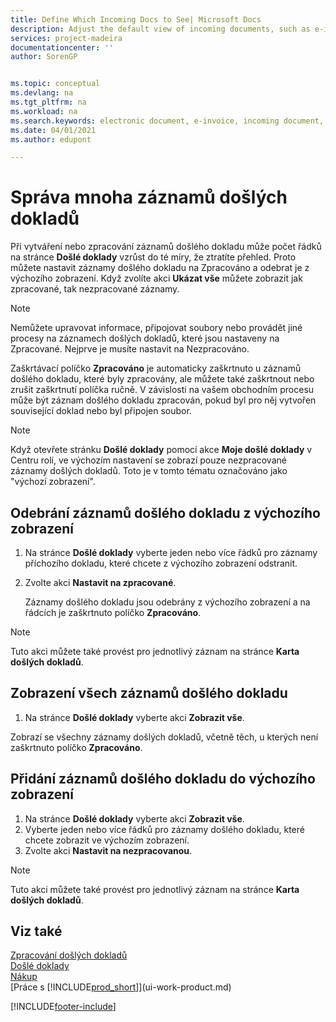 ```yaml
---
title: Define Which Incoming Docs to See| Microsoft Docs
description: Adjust the default view of incoming documents, such as e-invoices, to improve your overview of processed and unprocessed records.
services: project-madeira
documentationcenter: ''
author: SorenGP


ms.topic: conceptual
ms.devlang: na
ms.tgt_pltfrm: na
ms.workload: na
ms.search.keywords: electronic document, e-invoice, incoming document, OCR, ecommerce, document exchange, import invoice
ms.date: 04/01/2021
ms.author: edupont

---
```

# Správa mnoha záznamů došlých dokladů
Při vytváření nebo zpracování záznamů došlého dokladu může počet řádků na stránce **Došlé doklady** vzrůst do té míry, že ztratíte přehled. Proto můžete nastavit záznamy došlého dokladu na Zpracováno a odebrat je z výchozího zobrazení. Když zvolíte akci **Ukázat vše** můžete zobrazit jak zpracované, tak nezpracované záznamy.

> [!NOTE]  
> Nemůžete upravovat informace, připojovat soubory nebo provádět jiné procesy na záznamech došlých dokladů, které jsou nastaveny na Zpracované. Nejprve je musíte nastavit na Nezpracováno.

Zaškrtávací políčko **Zpracováno** je automaticky zaškrtnuto u záznamů došlého dokladu, které byly zpracovány, ale můžete také zaškrtnout nebo zrušit zaškrtnutí políčka ručně. V závislosti na vašem obchodním procesu může být záznam došlého dokladu zpracován, pokud byl pro něj vytvořen související doklad nebo byl připojen soubor.

> [!NOTE]  
> Když otevřete stránku **Došlé doklady** pomocí akce **Moje došlé doklady** v Centru rolí, ve výchozím nastavení se zobrazí pouze nezpracované záznamy došlých dokladů. Toto je v tomto tématu označováno jako "výchozí zobrazení".

## Odebrání záznamů došlého dokladu z výchozího zobrazení
1. Na stránce **Došlé doklady** vyberte jeden nebo více řádků pro záznamy příchozího dokladu, které chcete z výchozího zobrazení odstranit.
2. Zvolte akci **Nastavit na zpracované**.

   Záznamy došlého dokladu jsou odebrány z výchozího zobrazení a na řádcích je zaškrtnuto políčko **Zpracováno**.

> [!NOTE]  
> Tuto akci můžete také provést pro jednotlivý záznam na stránce **Karta došlých dokladů**.

## Zobrazení všech záznamů došlého dokladu
1. Na stránce **Došlé doklady** vyberte akci **Zobrazit vše**.

Zobrazí se všechny záznamy došlých dokladů, včetně těch, u kterých není zaškrtnuto políčko **Zpracováno**.

## Přidání záznamů došlého dokladu do výchozího zobrazení
1. Na stránce **Došlé doklady** vyberte akci **Zobrazit vše**.
2. Vyberte jeden nebo více řádků pro záznamy došlého dokladu, které chcete zobrazit ve výchozím zobrazení.
3. Zvolte akci **Nastavit na nezpracovanou**.

> [!NOTE]  
> Tuto akci můžete také provést pro jednotlivý záznam na stránce **Karta došlých dokladů**.

## Viz také
[Zpracování došlých dokladů](across-process-income-documents.md)    
[Došlé doklady](across-income-documents.md)    
[Nákup](purchasing-manage-purchasing.md)    
[Práce s [!INCLUDE[prod_short](includes/prod_short.md)]](ui-work-product.md)


[!INCLUDE[footer-include](includes/footer-banner.md)]
